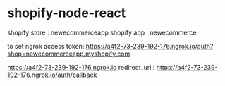 # shopify-node-react

shopify store : newecommerceapp
shopify app : newecommerce

to set ngrok access token:
https://a4f2-73-239-192-176.ngrok.io/auth?shop=newecommerceapp.myshopify.com

https://a4f2-73-239-192-176.ngrok.io
redirect_uri : https://a4f2-73-239-192-176.ngrok.io/auth/callback
